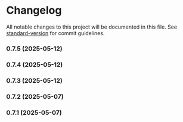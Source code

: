 # Changelog

All notable changes to this project will be documented in this file. See [standard-version](https://github.com/conventional-changelog/standard-version) for commit guidelines.

### 0.7.5 (2025-05-12)

### 0.7.4 (2025-05-12)

### 0.7.3 (2025-05-12)

### 0.7.2 (2025-05-07)

### 0.7.1 (2025-05-07)
